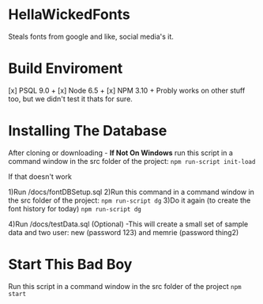 # HellaWickedFonts
 Steals fonts from google and like, social media's it.
 
 # Build Enviroment
 [x] PSQL 9.0 +
 [x] Node 6.5 +
 [x] NPM 3.10 +
 Probly works on other stuff too, but we didn't test it thats for sure.
 
 # Installing The Database
 After cloning or downloading -
__If Not On Windows__ run this script in a command window in the src folder of the project:
    ```
    npm run-script init-load
    ```
 
 If that doesn't work
 
 1)Run /docs/fontDBSetup.sql
 2)Run this command in a command window in the src folder of the project:
    ```
    npm run-script dg
    ```
3)Do it again (to create the font history for today)
    ```
    npm run-script dg
    ```
    
4)Run /docs/testData.sql (Optional) 
    -This will create a small set of sample data and two user: new (password 123) and memrie (password thing2)
    
# Start This Bad Boy
Run this script in a command window in the src folder of the project
    ```
    npm start
    ```